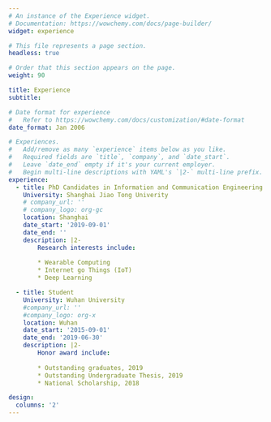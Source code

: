 ```yaml
---
# An instance of the Experience widget.
# Documentation: https://wowchemy.com/docs/page-builder/
widget: experience

# This file represents a page section.
headless: true

# Order that this section appears on the page.
weight: 90

title: Experience
subtitle:

# Date format for experience
#   Refer to https://wowchemy.com/docs/customization/#date-format
date_format: Jan 2006

# Experiences.
#   Add/remove as many `experience` items below as you like.
#   Required fields are `title`, `company`, and `date_start`.
#   Leave `date_end` empty if it's your current employer.
#   Begin multi-line descriptions with YAML's `|2-` multi-line prefix.
experience:
  - title: PhD Candidates in Information and Communication Engineering
    University: Shanghai Jiao Tong Univerity
    # company_url: ''
    # company_logo: org-gc
    location: Shanghai
    date_start: '2019-09-01'
    date_end: ''
    description: |2-
        Research interests include:
        
        * Wearable Computing
        * Internet go Things (IoT)
        * Deep Learning

  - title: Student
    University: Wuhan University
    #company_url: ''
    #company_logo: org-x
    location: Wuhan
    date_start: '2015-09-01'
    date_end: '2019-06-30'
    description: |2-
        Honor award include:
        
        * Outstanding graduates, 2019
        * Outstanding Undergraduate Thesis, 2019
        * National Scholarship, 2018

design:
  columns: '2'
---
```

